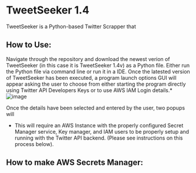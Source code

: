# TweetSeeker 1.4

TweetSeeker is a Python-based Twitter Scrapper that 

## How to Use:
Navigate through the repository and download the newest verion of TweetSeeker 
(in this case it is TweetSeeker 1.4v) as a Python file. Either run the Python file
via command line or run it in a IDE.
Once the latested version of TweetSeeker has been executed, a program launch options
GUI will appear asking the user to choose from either starting the program directly using
Twitter API Developers Keys or to use AWS IAM Login details.* 
![image](https://user-images.githubusercontent.com/100094056/235781317-0966e6ab-74a6-44a4-90ce-57c20006b84a.png)

Once the details have been
selected and entered by the user, two popups will 



* This will require an AWS Instance with the properly configured Secret Manager service,
Key manager, and IAM users to be properly setup and running with the Twitter API backend.
(Please see instructions on this process below). 




## How to make AWS Secrets Manager:

